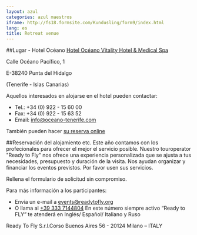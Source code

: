 ```yaml
---
layout: azul
categories: azul maestros
iframe: http://fs18.formsite.com/Kundusling/form9/index.html
lang: es
title: Retreat venue
---
```

##Lugar - Hotel Océano
[Hotel Océano Vitality Hotel & Medical Spa](http://www.oceano.de/es/hotel.html)

Calle Océano Pacífico, 1

E-38240 Punta del Hidalgo

(Tenerife - Islas Canarias)

Aquellos interesados en alojarse en el hotel pueden contactar:

- Tel.: +34 (0) 922 - 15 60 00
- Fax: +34 (0) 922 - 15 63 52
- Email: <info@oceano-tenerife.com>

También pueden hacer [su reserva online](http://www.oceano.de/es/precios/reservar-online.html)

##Reservación del alojamiento etc.
Este año contamos con los profecionales para ofrecer el mejor el servicio posible. Nuestro touroperator "Ready to Fly" nos ofrece una experiencia personalizada que se ajusta a tus necesidades, presupuesto y duración de la visita. Nos ayudan organizar y financiar los eventos previstos. Por favor usen sus servicios.

Rellena el formulario de solicitud sin compromiso.

Para más información a los participantes:

- Envía un e-mail a [events@readytofly.org](mail://events@readytofly.org)
- O llama al [+39 333 7144804](tel://+393337144804) En este número siempre activo “Ready to FLY” te atenderá en Inglés/ Español/ Italiano y Ruso       

Ready To Fly S.r.l.Corso Buenos Aires 56 - 20124 Milano – ITALY 


